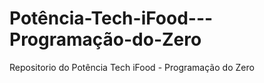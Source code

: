 # Potência-Tech-iFood---Programação-do-Zero
Repositorio do Potência Tech iFood - Programação do Zero 
